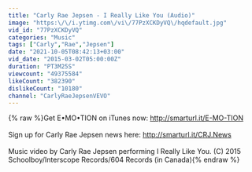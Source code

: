 ```yaml
---
title: "Carly Rae Jepsen - I Really Like You (Audio)"
image: "https:\/\/i.ytimg.com\/vi\/77PzXCKDyVQ\/hqdefault.jpg"
vid_id: "77PzXCKDyVQ"
categories: "Music"
tags: ["Carly","Rae","Jepsen"]
date: "2021-10-05T08:42:13+03:00"
vid_date: "2015-03-02T05:00:00Z"
duration: "PT3M25S"
viewcount: "49375584"
likeCount: "382390"
dislikeCount: "10180"
channel: "CarlyRaeJepsenVEVO"
---
```

{% raw %}Get E•MO•TION on iTunes now: <a rel="nofollow" target="blank" href="http://smarturl.it/E-MO-TION">http://smarturl.it/E-MO-TION</a><br /><br />Sign up for Carly Rae Jepsen news here: <a rel="nofollow" target="blank" href="http://smarturl.it/CRJ.News">http://smarturl.it/CRJ.News</a><br /><br />Music video by Carly Rae Jepsen performing I Really Like You. (C) 2015 Schoolboy/Interscope Records/604 Records (in Canada){% endraw %}
